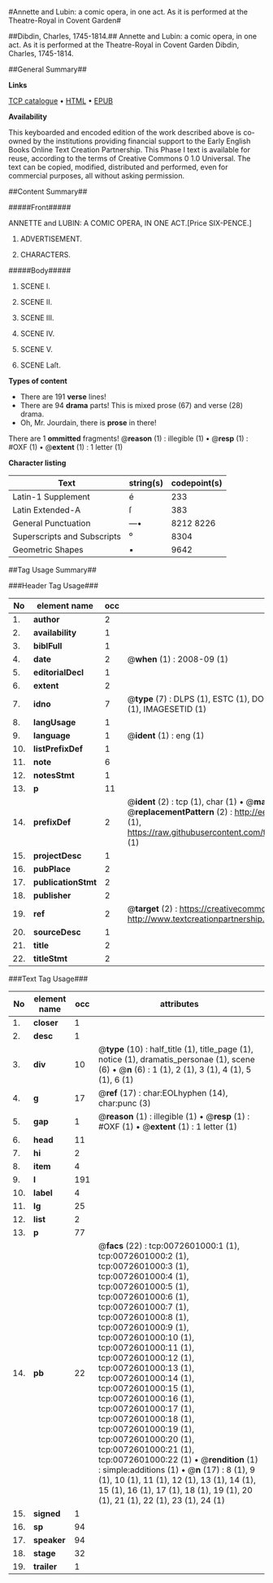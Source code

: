 #Annette and Lubin: a comic opera, in one act. As it is performed at the Theatre-Royal in Covent Garden#

##Dibdin, Charles, 1745-1814.##
Annette and Lubin: a comic opera, in one act. As it is performed at the Theatre-Royal in Covent Garden
Dibdin, Charles, 1745-1814.

##General Summary##

**Links**

[TCP catalogue](http://www.ota.ox.ac.uk/tcp/)  • 
[HTML](http://tei.it.ox.ac.uk/tcp/Texts-HTML/free/004/004832613.html)  • 
[EPUB](http://tei.it.ox.ac.uk/tcp/Texts-EPUB/free/004/004832613.epub)

**Availability**

This keyboarded and encoded edition of the
	       work described above is co-owned by the institutions
	       providing financial support to the Early English Books
	       Online Text Creation Partnership. This Phase I text is
	       available for reuse, according to the terms of Creative
	       Commons 0 1.0 Universal. The text can be copied,
	       modified, distributed and performed, even for
	       commercial purposes, all without asking permission.


##Content Summary##

#####Front#####

ANNETTE and LUBIN: A COMIC OPERA, IN ONE ACT.[Price SIX-PENCE.]
1. ADVERTISEMENT.

1. CHARACTERS.

#####Body#####

1. SCENE I.

1. SCENE II.

1. SCENE III.

1. SCENE IV.

1. SCENE V.

1. SCENE Laſt.

**Types of content**

  * There are 191 **verse** lines!
  * There are 94 **drama** parts! This is mixed prose (67) and verse (28) drama.
  * Oh, Mr. Jourdain, there is **prose** in there!

There are 1 **ommitted** fragments! 
 @__reason__ (1) : illegible (1)  •  @__resp__ (1) : #OXF (1)  •  @__extent__ (1) : 1 letter (1)

**Character listing**


|Text|string(s)|codepoint(s)|
|---|---|---|
|Latin-1 Supplement|é|233|
|Latin Extended-A|ſ|383|
|General Punctuation|—•|8212 8226|
|Superscripts             and Subscripts|⁰|8304|
|Geometric Shapes|▪|9642|

##Tag Usage Summary##

###Header Tag Usage###

|No|element name|occ|attributes|
|---|---|---|---|
|1.|__author__|2||
|2.|__availability__|1||
|3.|__biblFull__|1||
|4.|__date__|2| @__when__ (1) : 2008-09 (1)|
|5.|__editorialDecl__|1||
|6.|__extent__|2||
|7.|__idno__|7| @__type__ (7) : DLPS (1), ESTC (1), DOCNO (1), TCP (1), GALEDOCNO (1), CONTENTSET (1), IMAGESETID (1)|
|8.|__langUsage__|1||
|9.|__language__|1| @__ident__ (1) : eng (1)|
|10.|__listPrefixDef__|1||
|11.|__note__|6||
|12.|__notesStmt__|1||
|13.|__p__|11||
|14.|__prefixDef__|2| @__ident__ (2) : tcp (1), char (1)  •  @__matchPattern__ (2) : ([0-9\-]+):([0-9IVX]+) (1), (.+) (1)  •  @__replacementPattern__ (2) : http://eebo.chadwyck.com/downloadtiff?vid=$1&page=$2 (1), https://raw.githubusercontent.com/textcreationpartnership/Texts/master/tcpchars.xml#$1 (1)|
|15.|__projectDesc__|1||
|16.|__pubPlace__|2||
|17.|__publicationStmt__|2||
|18.|__publisher__|2||
|19.|__ref__|2| @__target__ (2) : https://creativecommons.org/publicdomain/zero/1.0/ (1), http://www.textcreationpartnership.org/docs/. (1)|
|20.|__sourceDesc__|1||
|21.|__title__|2||
|22.|__titleStmt__|2||


###Text Tag Usage###

|No|element name|occ|attributes|
|---|---|---|---|
|1.|__closer__|1||
|2.|__desc__|1||
|3.|__div__|10| @__type__ (10) : half_title (1), title_page (1), notice (1), dramatis_personae (1), scene (6)  •  @__n__ (6) : 1 (1), 2 (1), 3 (1), 4 (1), 5 (1), 6 (1)|
|4.|__g__|17| @__ref__ (17) : char:EOLhyphen (14), char:punc (3)|
|5.|__gap__|1| @__reason__ (1) : illegible (1)  •  @__resp__ (1) : #OXF (1)  •  @__extent__ (1) : 1 letter (1)|
|6.|__head__|11||
|7.|__hi__|2||
|8.|__item__|4||
|9.|__l__|191||
|10.|__label__|4||
|11.|__lg__|25||
|12.|__list__|2||
|13.|__p__|77||
|14.|__pb__|22| @__facs__ (22) : tcp:0072601000:1 (1), tcp:0072601000:2 (1), tcp:0072601000:3 (1), tcp:0072601000:4 (1), tcp:0072601000:5 (1), tcp:0072601000:6 (1), tcp:0072601000:7 (1), tcp:0072601000:8 (1), tcp:0072601000:9 (1), tcp:0072601000:10 (1), tcp:0072601000:11 (1), tcp:0072601000:12 (1), tcp:0072601000:13 (1), tcp:0072601000:14 (1), tcp:0072601000:15 (1), tcp:0072601000:16 (1), tcp:0072601000:17 (1), tcp:0072601000:18 (1), tcp:0072601000:19 (1), tcp:0072601000:20 (1), tcp:0072601000:21 (1), tcp:0072601000:22 (1)  •  @__rendition__ (1) : simple:additions (1)  •  @__n__ (17) : 8 (1), 9 (1), 10 (1), 11 (1), 12 (1), 13 (1), 14 (1), 15 (1), 16 (1), 17 (1), 18 (1), 19 (1), 20 (1), 21 (1), 22 (1), 23 (1), 24 (1)|
|15.|__signed__|1||
|16.|__sp__|94||
|17.|__speaker__|94||
|18.|__stage__|32||
|19.|__trailer__|1||
